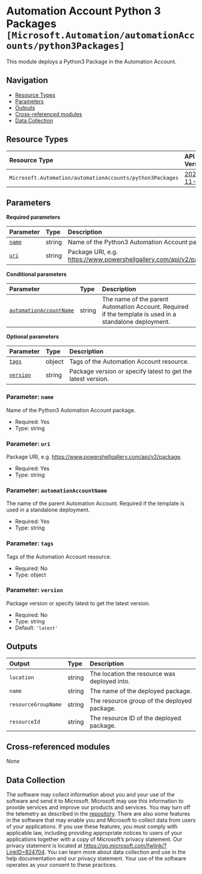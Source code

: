 # Automation Account Python 3 Packages `[Microsoft.Automation/automationAccounts/python3Packages]`

This module deploys a Python3 Package in the Automation Account.

## Navigation

- [Resource Types](#Resource-Types)
- [Parameters](#Parameters)
- [Outputs](#Outputs)
- [Cross-referenced modules](#Cross-referenced-modules)
- [Data Collection](#Data-Collection)

## Resource Types

| Resource Type | API Version |
| :-- | :-- |
| `Microsoft.Automation/automationAccounts/python3Packages` | [2023-11-01](https://learn.microsoft.com/en-us/azure/templates/Microsoft.Automation/2023-11-01/automationAccounts/python3Packages) |

## Parameters

**Required parameters**

| Parameter | Type | Description |
| :-- | :-- | :-- |
| [`name`](#parameter-name) | string | Name of the Python3 Automation Account package. |
| [`uri`](#parameter-uri) | string | Package URI, e.g. https://www.powershellgallery.com/api/v2/package. |

**Conditional parameters**

| Parameter | Type | Description |
| :-- | :-- | :-- |
| [`automationAccountName`](#parameter-automationaccountname) | string | The name of the parent Automation Account. Required if the template is used in a standalone deployment. |

**Optional parameters**

| Parameter | Type | Description |
| :-- | :-- | :-- |
| [`tags`](#parameter-tags) | object | Tags of the Automation Account resource. |
| [`version`](#parameter-version) | string | Package version or specify latest to get the latest version. |

### Parameter: `name`

Name of the Python3 Automation Account package.

- Required: Yes
- Type: string

### Parameter: `uri`

Package URI, e.g. https://www.powershellgallery.com/api/v2/package.

- Required: Yes
- Type: string

### Parameter: `automationAccountName`

The name of the parent Automation Account. Required if the template is used in a standalone deployment.

- Required: Yes
- Type: string

### Parameter: `tags`

Tags of the Automation Account resource.

- Required: No
- Type: object

### Parameter: `version`

Package version or specify latest to get the latest version.

- Required: No
- Type: string
- Default: `'latest'`


## Outputs

| Output | Type | Description |
| :-- | :-- | :-- |
| `location` | string | The location the resource was deployed into. |
| `name` | string | The name of the deployed package. |
| `resourceGroupName` | string | The resource group of the deployed package. |
| `resourceId` | string | The resource ID of the deployed package. |

## Cross-referenced modules

_None_

## Data Collection

The software may collect information about you and your use of the software and send it to Microsoft. Microsoft may use this information to provide services and improve our products and services. You may turn off the telemetry as described in the [repository](https://aka.ms/avm/telemetry). There are also some features in the software that may enable you and Microsoft to collect data from users of your applications. If you use these features, you must comply with applicable law, including providing appropriate notices to users of your applications together with a copy of Microsoft’s privacy statement. Our privacy statement is located at <https://go.microsoft.com/fwlink/?LinkID=824704>. You can learn more about data collection and use in the help documentation and our privacy statement. Your use of the software operates as your consent to these practices.
